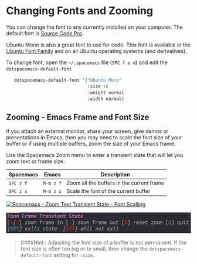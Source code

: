 # Changing Fonts and Zooming

You can change the font to any currently installed on your computer.  The default font is [Source Code Pro](https://adobe-fonts.github.io/source-code-pro/).

Ubuntu Mono is also a great font to use for code.  This font is available in the [Ubuntu Font Family](http://font.ubuntu.com/) and on all Ubuntu operating systems (and derivatives).

To change font, open the `~/.spacemacs` file (`SPC f e d`) and edit the `dotspacemacs-default-font`

```lisp
   dotspacemacs-default-font '("Ubuntu Mono"
                               :size 16
                               :weight normal
                               :width normal)
```


## Zooming - Emacs Frame and Font Size

If you attach an external monitor, share your screen, give demos or presentations in Emacs, then you may need to scale the font size of your buffer or if using multiple buffers, zoom the size of your Emacs frame.

Use the Spacemacs Zoom menu to enter a transient state that will let you zoom text or frame size.

| Spacemacs | Emacs     | Description                   |
|-----------|-----------|-------------------------------|
| `SPC z f` | `M-m z f` | Zoom all the buffers in the current frame        |
| `SPC z x` | `M-m z x` | Scale the font of the current buffer                 |

[![Spacemacs - Zoom Text Transient State - Font Scalling](/images/spacemacs-zoom-text-transient-state-font-scaling.png)](/images/spacemacs-zoom-text-transient-state-font-scaling.png)


[![Spacemacs - Zoom Frame Transient State](/images/spacemacs-zoom-frame-scale-transient-state.png)](/images/spacemacs-zoom-frame-scale-transient-state.png)

> ####Hint::
> Adjusting the font size of a buffer is not permanent.  If the font size is often too big or to small, then change the `dotspacemacs-default-font` setting for `:size`.
